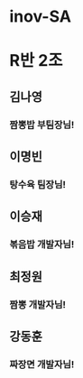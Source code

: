 # inov-SA
# R반 2조

## 김나영
### 짬뽕밥 부팀장님!

## 이명빈
### 탕수육 팀장님!

## 이승재
### 볶음밥 개발자님!

## 최정원
### 짬뽕 개발자님!

## 강동훈
### 짜장면 개발자님!
